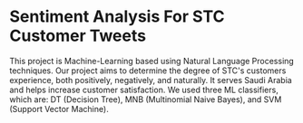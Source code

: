 # Sentiment Analysis For STC Customer Tweets

This project is Machine-Learning based using Natural Language Processing techniques. Our project aims to determine the degree of STC's customers experience, both positively, negatively, and naturally.
It serves Saudi Arabia and helps increase customer satisfaction. We used three ML classifiers, which are: DT (Decision Tree), MNB (Multinomial Naive Bayes), and SVM (Support Vector Machine).
